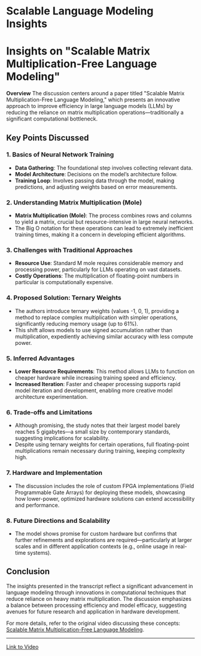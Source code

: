 # Scalable Language Modeling Insights

# Insights on "Scalable Matrix Multiplication-Free Language Modeling"

**Overview**
The discussion centers around a paper titled "Scalable Matrix Multiplication-Free Language Modeling," which presents an innovative approach to improve efficiency in large language models (LLMs) by reducing the reliance on matrix multiplication operations—traditionally a significant computational bottleneck.

## Key Points Discussed

### 1. **Basics of Neural Network Training**
- **Data Gathering**: The foundational step involves collecting relevant data.
- **Model Architecture**: Decisions on the model’s architecture follow.
- **Training Loop**: Involves passing data through the model, making predictions, and adjusting weights based on error measurements.

### 2. **Understanding Matrix Multiplication (Mole)**
- **Matrix Multiplication (Mole)**: The process combines rows and columns to yield a matrix, crucial but resource-intensive in large neural networks.
- The Big O notation for these operations can lead to extremely inefficient training times, making it a concern in developing efficient algorithms.

### 3. **Challenges with Traditional Approaches**
- **Resource Use**: Standard M mole requires considerable memory and processing power, particularly for LLMs operating on vast datasets.
- **Costly Operations**: The multiplication of floating-point numbers in particular is computationally expensive.

### 4. **Proposed Solution: Ternary Weights**
- The authors introduce ternary weights (values -1, 0, 1), providing a method to replace complex multiplication with simpler operations, significantly reducing memory usage (up to 61%).
- This shift allows models to use signed accumulation rather than multiplication, expediently achieving similar accuracy with less compute power.

### 5. **Inferred Advantages**
- **Lower Resource Requirements**: This method allows LLMs to function on cheaper hardware while increasing training speed and efficiency.
- **Increased Iteration**: Faster and cheaper processing supports rapid model iteration and development, enabling more creative model architecture experimentation.

### 6. **Trade-offs and Limitations**
- Although promising, the study notes that their largest model barely reaches 5 gigabytes—a small size by contemporary standards, suggesting implications for scalability.
- Despite using ternary weights for certain operations, full floating-point multiplications remain necessary during training, keeping complexity high.

### 7. **Hardware and Implementation**
- The discussion includes the role of custom FPGA implementations (Field Programmable Gate Arrays) for deploying these models, showcasing how lower-power, optimized hardware solutions can extend accessibility and performance.

### 8. **Future Directions and Scalability**
- The model shows promise for custom hardware but confirms that further refinements and explorations are required—particularly at larger scales and in different application contexts (e.g., online usage in real-time systems).

## Conclusion
The insights presented in the transcript reflect a significant advancement in language modeling through innovations in computational techniques that reduce reliance on heavy matrix multiplication. The discussion emphasizes a balance between processing efficiency and model efficacy, suggesting avenues for future research and application in hardware development.

For more details, refer to the original video discussing these concepts: [Scalable Matrix Multiplication-Free Language Modeling](https://youtu.be/d8yODWxYK40?si=WxgWsXhwkhpW2KV8).

---

[Link to Video](https://youtu.be/d8yODWxYK40?si=WxgWsXhwkhpW2KV8)
